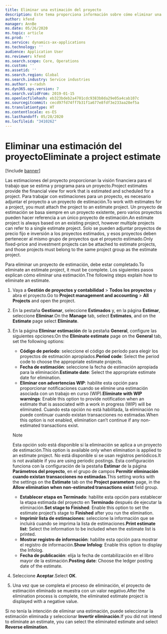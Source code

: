 ```yaml
---
title: Eliminar una estimación del proyecto
description: Este tema proporciona información sobre cómo eliminar una estimación del proyecto una vez completa.
author: kfend
manager: AnnBe
ms.date: 05/26/2020
ms.topic: article
ms.prod: ''
ms.service: dynamics-ax-applications
ms.technology: ''
audience: Application User
ms.reviewer: kfend
ms.search.scope: Core, Operations
ms.custom: ''
ms.assetid: ''
ms.search.region: Global
ms.search.industry: Service industries
ms.author: v-radsh
ms.dyn365.ops.version: 7
ms.search.validFrom: 2019-01-15
ms.openlocfilehash: eb323bdeb2a4701cdc9383b8da29e05a4cab107c
ms.sourcegitcommit: cecd97fd74ff7b31f1a677e8fdf3e233aa28ef5a
ms.translationtype: HT
ms.contentlocale: es-ES
ms.lasthandoff: 05/28/2020
ms.locfileid: "3410262"
---
```

# <a name="eliminate-a-project-estimate"></a><span data-ttu-id="65fc6-103">Eliminar una estimación del proyecto</span><span class="sxs-lookup"><span data-stu-id="65fc6-103">Eliminate a project estimate</span></span>

[!include [banner](../includes/banner.md)]

<span data-ttu-id="65fc6-104">Las estimaciones del proyecto proporcionan la visión financiera para el trabajo que se estima y programa para un proyecto.</span><span class="sxs-lookup"><span data-stu-id="65fc6-104">Project estimates provide the financial view for work that is estimated and scheduled for a project.</span></span> <span data-ttu-id="65fc6-105">Para trabajar con estimaciones para un proyecto, es necesario adjuntar el proyecto a un proyecto de estimación.</span><span class="sxs-lookup"><span data-stu-id="65fc6-105">To work with estimates for a project, you must attach the project to an estimate project.</span></span> <span data-ttu-id="65fc6-106">Un proyecto de estimación se basa siempre en un proyecto existente, pero varios proyectos pueden hacer referencia a un único proyecto de estimación.</span><span class="sxs-lookup"><span data-stu-id="65fc6-106">An estimate project is always based on an existing project, however multiple projects can refer to a single estimate project.</span></span> <span data-ttu-id="65fc6-107">Solo se pueden adjuntar proyectos de precio fijo e inversión a los proyectos estimados, y esos proyectos deben pertenecer al mismo grupo de proyectos que el proyecto estimado.</span><span class="sxs-lookup"><span data-stu-id="65fc6-107">Only fixed-price and investment projects can be attached to estimate projects, and those projects must belong to the same project group as the estimate project.</span></span>

<span data-ttu-id="65fc6-108">Para eliminar un proyecto de estimación, debe estar completado.</span><span class="sxs-lookup"><span data-stu-id="65fc6-108">To eliminate an estimate project, it must be complete.</span></span> <span data-ttu-id="65fc6-109">Los siguientes pasos explican cómo eliminar una estimación.</span><span class="sxs-lookup"><span data-stu-id="65fc6-109">The following steps explain how to eliminate an estimate.</span></span>

1. <span data-ttu-id="65fc6-110">Vaya a **Gestión de proyectos y contabilidad** > **Todos los proyectos** y abra el proyecto.</span><span class="sxs-lookup"><span data-stu-id="65fc6-110">Go to **Project management and accounting** > **All Projects** and open the project.</span></span> 
2. <span data-ttu-id="65fc6-111">En la pestaña **Gestionar**, seleccione **Estimados** y, en la página **Estimar**, seleccione **Eliminar**.</span><span class="sxs-lookup"><span data-stu-id="65fc6-111">On the **Manage** tab, select **Estimates**, and on the **Estimate** page select **Eliminate**.</span></span>
3. <span data-ttu-id="65fc6-112">En la página **Eliminar estimación** de la pestaña **General**, configure las siguientes opciones:</span><span class="sxs-lookup"><span data-stu-id="65fc6-112">On the **Eliminate estimate** page on the **General** tab, set the following options:</span></span>

   - <span data-ttu-id="65fc6-113">**Código de periodo**: seleccione el código de período para elegir los proyectos de estimación apropiados.</span><span class="sxs-lookup"><span data-stu-id="65fc6-113">**Period code**: Select the period code to choose the appropriate estimate projects.</span></span> 
   - <span data-ttu-id="65fc6-114">**Fecha de estimación**: seleccione la fecha de estimación apropiada para la eliminación.</span><span class="sxs-lookup"><span data-stu-id="65fc6-114">**Estimate date**: Select the appropriate estimate date for elimination.</span></span>
   - <span data-ttu-id="65fc6-115">**Eliminar con advertencias WIP**: habilite esta opción para proporcionar notificaciones cuando se elimine una estimación asociada con un trabajo en curso (WIP).</span><span class="sxs-lookup"><span data-stu-id="65fc6-115">**Eliminate with WIP warnings**: Enable this option to provide notification when an estimate that is associated with a work in progress (WIP) will be eliminated.</span></span> <span data-ttu-id="65fc6-116">Cuando esta opción no está habilitada, la eliminación no puede continuar cuando existan transacciones no estimadas.</span><span class="sxs-lookup"><span data-stu-id="65fc6-116">When this option is not enabled, elimination can’t continue if any non-estimated transactions exist.</span></span> 
   > [!NOTE]
   > <span data-ttu-id="65fc6-117">Esta opción solo está disponible si la eliminación se aplica a un proyecto de estimación.</span><span class="sxs-lookup"><span data-stu-id="65fc6-117">This option is available only when elimination is applied to an estimate project.</span></span> <span data-ttu-id="65fc6-118">No está disponible si se usan registros periódicos.</span><span class="sxs-lookup"><span data-stu-id="65fc6-118">It is not available if you are using periodic postings.</span></span> <span data-ttu-id="65fc6-119">Esta configuración funciona con la configuración de la pestaña **Estimar** de la página **Parámetros del proyecto**, en el grupo de campos **Permitir eliminación cuando existan transacciones no estimadas**.</span><span class="sxs-lookup"><span data-stu-id="65fc6-119">This setting works with the settings on the **Estimate** tab on the **Project parameters** page, in the **Allow elimination when non-estimated transactions exist** field group.</span></span>
   - <span data-ttu-id="65fc6-120">**Establecer etapa en Terminado**: habilite esta opción para establecer la etapa estimada del proyecto en **Terminado** después de ejecutar la eliminación.</span><span class="sxs-lookup"><span data-stu-id="65fc6-120">**Set stage to Finished**: Enable this option to set the estimate project’s stage to **Finished** after you run the elimination.</span></span>
   - <span data-ttu-id="65fc6-121">**Imprimir lista de estimaciones**: seleccione la información que se incluirá cuando se imprima la lista de estimaciones.</span><span class="sxs-lookup"><span data-stu-id="65fc6-121">**Print estimate list**: Select the information to be included when the estimate list is printed.</span></span>
   - <span data-ttu-id="65fc6-122">**Mostrar registro de información**: habilite esta opción para mostrar el registro de información.</span><span class="sxs-lookup"><span data-stu-id="65fc6-122">**Show Infolog**: Enable this option to display the Infolog.</span></span>
   - <span data-ttu-id="65fc6-123">**Fecha de publicación**: elija la fecha de contabilización en el libro mayor de la estimación.</span><span class="sxs-lookup"><span data-stu-id="65fc6-123">**Posting date**: Choose the ledger posting date of the estimate.</span></span>

4.  <span data-ttu-id="65fc6-124">Seleccione **Aceptar**.</span><span class="sxs-lookup"><span data-stu-id="65fc6-124">Select **OK**.</span></span>
5. <span data-ttu-id="65fc6-125">Una vez que se completa el proceso de eliminación, el proyecto de estimación eliminado se muestra con un valor negativo.</span><span class="sxs-lookup"><span data-stu-id="65fc6-125">After the elimination process is complete, the eliminated estimate project is displayed with a negative value.</span></span> 

<span data-ttu-id="65fc6-126">Si no tenía la intención de eliminar una estimación, puede seleccionar la estimación eliminada y seleccionar **Invertir eliminación**.</span><span class="sxs-lookup"><span data-stu-id="65fc6-126">If you did not intend to eliminate an estimate, you can select the eliminated estimate and select **Reverse elimination**.</span></span>   
